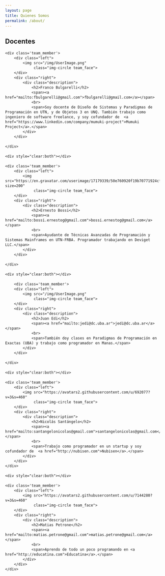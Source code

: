 ```yaml
---
layout: page
title: Quienes Somos
permalink: /about/
---
```


## Docentes

<style>
    .team_member {
        width: 100%;
        margin-top: 50px;
        margin-bottom: 50px;
    }

    .team_member .left {
        float: left;
        width: 15%;
        padding-left: 0px;
    }

    .team_member .left img {
        display: block;
        margin: 0 auto;
        margin-top: 15px;
    }

    .team_member .right img {

    }

    .team_member .right {
        float: right;
        padding-right: 3px;
        padding-left: 20px;
        width: 85%;
    }

    .team_face {
        margin-bottom: 10px;
        width: 100px;
    }

    .description {
        font-family: "Open Sans", Arial;
        font-size: 12px;
        text-align: left;
    }

</style>


<div class='team'>

    <div class='team_member'>
        <div class="left">
            <img src="/img/UserImage.png"
                 class="img-circle team_face">
        </div>
        <div class="right">
            <div class="description">
                <h2>Franco Bulgarelli</h2>
                <span><a href="mailto:fbulgarelli@gmail.com">fbulgarelli@gmail.com</a></span>
                <br>
                <span>Soy docente de Diseño de Sistemas y Paradigmas de Programación en UTN, y de Objetos 3 en UNQ. También trabajo como ingeniero de software freelance, y soy cofundador de  <a href="https://www.linkedin.com/company/mumuki-project">Mumuki Project</a>.</span>
            </div>
        </div>

    </div>
    
    <div style="clear:both"></div>

    <div class='team_member'>
        <div class="left">
            <img src="https://en.gravatar.com/userimage/17179339/50e760920f19b70771924cfe73b17d26.jpg?size=200"
                 class="img-circle team_face">
        </div>
        <div class="right">
            <div class="description">
                <h2>Ernesto Bossi</h2>
                <span><a href="mailto:bossi.ernestog@gmail.com">bossi.ernestog@gmail.com</a></span>
                <br>
                <span>Ayudante de Técnicas Avanzadas de Programación y Sistemas Mainframes en UTN-FRBA. Programador trabajando en Deviget LLC.</span>
            </div>
        </div>

    </div>

    <div style="clear:both"></div>
    
        <div class='team_member'>
        <div class="left">
            <img src="/img/UserImage.png"
                 class="img-circle team_face">
        </div>
        <div class="right">
            <div class="description">
                <h2>Juan Edi</h2>
                <span><a href="mailto:jedi@dc.uba.ar">jedi@dc.uba.ar</a></span>
                <br>
                <span>También doy clases en Paradigmas de Programación en Exactas (UBA) y trabajo como programador en Manas.</span>
            </div>
        </div>

    </div>
    
    <div style="clear:both"></div>

    <div class='team_member'>
        <div class="left">
            <img src="https://avatars2.githubusercontent.com/u/692077?v=3&s=460"
                 class="img-circle team_face">
        </div>
        <div class="right">
            <div class="description">
                <h2>Nicolás Santángelo</h2>
                <span><a href="mailto:santangelonicolas@gmail.com">santangelonicolas@gmail.com</a></span>
                <br>
                <span>Trabajo como programador en un startup y soy cofundador de  <a href="http://nubisen.com">Nubisen</a>.</span>
            </div>
        </div>
    </div>

    <div style="clear:both"></div>

    <div class='team_member'>
        <div class="left">
            <img src="https://avatars2.githubusercontent.com/u/7144280?v=3&s=460"
                 class="img-circle team_face">
        </div>
        <div class="right">
            <div class="description">
                <h2>Matias Petrone</h2>
                <span><a href="mailto:matias.petrone@gmail.com">matias.petrone@gmail.com</a></span>
                <br>
                <span>Aprendo de todo un poco programando en <a href="http://educatina.com">Educatina</a>.</span>
            </div>
        </div>
    </div>
</div>
